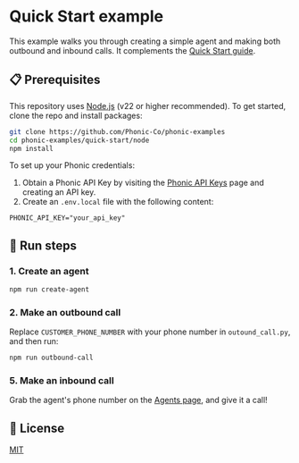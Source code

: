
# Quick Start example

This example walks you through creating a simple agent and making both outbound and inbound calls.
It complements the [Quick Start guide](https://docs.phonic.co/guides/quick_start).

## 📋 Prerequisites

This repository uses [Node.js](https://nodejs.org) (v22 or higher recommended).
To get started, clone the repo and install packages:
```bash
git clone https://github.com/Phonic-Co/phonic-examples
cd phonic-examples/quick-start/node
npm install
```

To set up your Phonic credentials:
1. Obtain a Phonic API Key by visiting the [Phonic API Keys](https://phonic.co/api-keys) page and creating an API key.
2. Create an `.env.local` file with the following content:
```dotenv
PHONIC_API_KEY="your_api_key"
```

## 🚀 Run steps

### 1. Create an agent

```bash
npm run create-agent
```

### 2. Make an outbound call

Replace `CUSTOMER_PHONE_NUMBER` with your phone number in `outound_call.py`, and then run:
```bash
npm run outbound-call
```

### 5. Make an inbound call

Grab the agent's phone number on the [Agents page](https://phonic.co/agents), and give it a call!

## 📄 License

[MIT](../../LICENSE)
